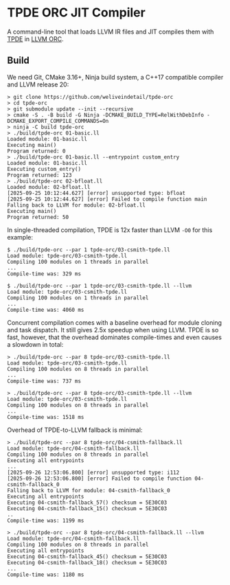 # TPDE ORC JIT Compiler

A command-line tool that loads LLVM IR files and JIT compiles them with [TPDE](https://github.com/tpde2/tpde) in [LLVM ORC](https://llvm.org/docs/ORCv2.html).

## Build

We need Git, CMake 3.16+, Ninja build system, a C++17 compatible compiler and LLVM release 20:

```
> git clone https://github.com/weliveindetail/tpde-orc
> cd tpde-orc
> git submodule update --init --recursive
> cmake -S . -B build -G Ninja -DCMAKE_BUILD_TYPE=RelWithDebInfo -DCMAKE_EXPORT_COMPILE_COMMANDS=On
> ninja -C build tpde-orc
> ./build/tpde-orc 01-basic.ll
Loaded module: 01-basic.ll
Executing main()
Program returned: 0
> ./build/tpde-orc 01-basic.ll --entrypoint custom_entry
Loaded module: 01-basic.ll
Executing custom_entry()
Program returned: 123
> ./build/tpde-orc 02-bfloat.ll
Loaded module: 02-bfloat.ll
[2025-09-25 10:12:44.627] [error] unsupported type: bfloat
[2025-09-25 10:12:44.627] [error] Failed to compile function main
Falling back to LLVM for module: 02-bfloat.ll
Executing main()
Program returned: 50
```

In single-threaded compilation, TPDE is 12x faster than LLVM `-O0` for this example:
```
$ ./build/tpde-orc --par 1 tpde-orc/03-csmith-tpde.ll
Load module: tpde-orc/03-csmith-tpde.ll
Compiling 100 modules on 1 threads in parallel
...
Compile-time was: 329 ms

$ ./build/tpde-orc --par 1 tpde-orc/03-csmith-tpde.ll --llvm
Load module: tpde-orc/03-csmith-tpde.ll
Compiling 100 modules on 1 threads in parallel
...
Compile-time was: 4060 ms
```

Concurrent compilation comes with a baseline overhead for module cloning and task dispatch.
It still gives 2.5x speedup when using LLVM.
TPDE is so fast, however, that the overhead dominates compile-times and even causes a slowdown in total:
```
> ./build/tpde-orc --par 8 tpde-orc/03-csmith-tpde.ll
Load module: tpde-orc/03-csmith-tpde.ll
Compiling 100 modules on 8 threads in parallel
...
Compile-time was: 737 ms

> ./build/tpde-orc --par 8 tpde-orc/03-csmith-tpde.ll --llvm
Load module: tpde-orc/03-csmith-tpde.ll
Compiling 100 modules on 8 threads in parallel
...
Compile-time was: 1518 ms
```

Overhead of TPDE-to-LLVM fallback is minimal:
```
> ./build/tpde-orc --par 8 tpde-orc/04-csmith-fallback.ll
Load module: tpde-orc/04-csmith-fallback.ll
Compiling 100 modules on 8 threads in parallel
Executing all entrypoints
...
[2025-09-26 12:53:06.800] [error] unsupported type: i112
[2025-09-26 12:53:06.800] [error] Failed to compile function 04-csmith-fallback_0
Falling back to LLVM for module: 04-csmith-fallback_0
Executing all entrypoints
Executing 04-csmith-fallback_57() checksum = 5E30C03
Executing 04-csmith-fallback_15() checksum = 5E30C03
..
Compile-time was: 1199 ms

> ./build/tpde-orc --par 8 tpde-orc/04-csmith-fallback.ll --llvm
Load module: tpde-orc/04-csmith-fallback.ll
Compiling 100 modules on 8 threads in parallel
Executing all entrypoints
Executing 04-csmith-fallback_45() checksum = 5E30C03
Executing 04-csmith-fallback_18() checksum = 5E30C03
...
Compile-time was: 1180 ms
```
